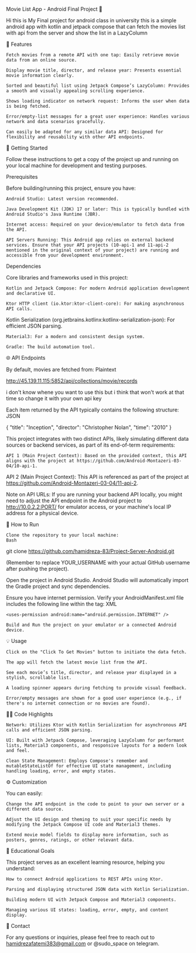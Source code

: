 Movie List App - Android Final Project 🚀

Hi this is My Final project for android class in university this is a simple android app with kotlin and jetpack compose that can fetch the movies list with api from the server and show the list in a LazyColumn

🌟 Features

    Fetch movies from a remote API with one tap: Easily retrieve movie data from an online source.

    Display movie title, director, and release year: Presents essential movie information clearly.

    Sorted and beautiful list using Jetpack Compose’s LazyColumn: Provides a smooth and visually appealing scrolling experience.

    Shows loading indicator on network request: Informs the user when data is being fetched.

    Error/empty-list messages for a great user experience: Handles various network and data scenarios gracefully.

    Can easily be adapted for any similar data API: Designed for flexibility and reusability with other API endpoints.


🚀 Getting Started

Follow these instructions to get a copy of the project up and running on your local machine for development and testing purposes.

Prerequisites

Before building/running this project, ensure you have:

    Android Studio: Latest version recommended.

    Java Development Kit (JDK) 17 or later: This is typically bundled with Android Studio's Java Runtime (JBR).

    Internet access: Required on your device/emulator to fetch data from the API.

    API Servers Running: This Android app relies on external backend services. Ensure that your API projects (10-api-1 and 11-api-2 mentioned in the original context of your project) are running and accessible from your development environment.

Dependencies

Core libraries and frameworks used in this project:

    Kotlin and Jetpack Compose: For modern Android application development and declarative UI.

    Ktor HTTP client (io.ktor:ktor-client-core): For making asynchronous API calls.

Kotlin Serialization (org.jetbrains.kotlinx:kotlinx-serialization-json): For efficient JSON parsing.

    Material3: For a modern and consistent design system.

    Gradle: The build automation tool.

🌐 API Endpoints

By default, movies are fetched from:
Plaintext

http://45.139.11.115:5852/api/collections/movie/records

i don't know whene you want to use this but i think that won't work at that time so change it with your own api key

Each item returned by the API typically contains the following structure:
JSON

{
  "title": "Inception",
  "director": "Christopher Nolan",
  "time": "2010"
}

This project integrates with two distinct APIs, likely simulating different data sources or backend services, as part of its end-of-term requirements:

    API 1 (Main Project Context): Based on the provided context, this API aligns with the project at https://github.com/Android-Montazeri-03-04/10-api-1. 

API 2 (Main Project Context): This API is referenced as part of the project at https://github.com/Android-Montazeri-03-04/11-api-2. 

Note on API URLs: If you are running your backend API locally, you might need to adjust the API endpoint in the Android project to http://10.0.2.2:PORT/ for emulator access, or your machine's local IP address for a physical device.

🏃 How to Run

    Clone the repository to your local machine:
    Bash

git clone https://github.com/hamidreza-83/Project-Server-Android.git

(Remember to replace YOUR_USERNAME with your actual GitHub username after pushing the project).

Open the project in Android Studio. Android Studio will automatically import the Gradle project and sync dependencies.

Ensure you have internet permission. Verify your AndroidManifest.xml file includes the following line within the <manifest> tag:
XML

    <uses-permission android:name="android.permission.INTERNET" />

    Build and Run the project on your emulator or a connected Android device.

💡 Usage

    Click on the "Click To Get Movies" button to initiate the data fetch.

    The app will fetch the latest movie list from the API.

    See each movie’s title, director, and release year displayed in a stylish, scrollable list.

    A loading spinner appears during fetching to provide visual feedback.

    Error/empty messages are shown for a good user experience (e.g., if there's no internet connection or no movies are found).

👩‍💻 Code Highlights

    Network: Utilizes Ktor with Kotlin Serialization for asynchronous API calls and efficient JSON parsing.

    UI: Built with Jetpack Compose, leveraging LazyColumn for performant lists, Material3 components, and responsive layouts for a modern look and feel.

    Clean State Management: Employs Compose's remember and mutableStateListOf for effective UI state management, including handling loading, error, and empty states.

⚙️ Customization

You can easily:

    Change the API endpoint in the code to point to your own server or a different data source.

    Adjust the UI design and theming to suit your specific needs by modifying the Jetpack Compose UI code and Material3 themes.

    Extend movie model fields to display more information, such as posters, genres, ratings, or other relevant data.

🎯 Educational Goals

This project serves as an excellent learning resource, helping you understand:

    How to connect Android applications to REST APIs using Ktor.

    Parsing and displaying structured JSON data with Kotlin Serialization.

    Building modern UI with Jetpack Compose and Material3 components.

    Managing various UI states: loading, error, empty, and content display.

📧 Contact

For any questions or inquiries, please feel free to reach out to hamidrezafatemi383@gmail.com or @sudo_space on telegram.
